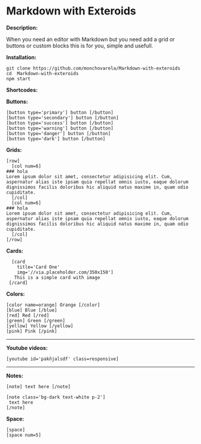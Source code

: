 # Markdown with Exteroids


**Description:**

When you need an editor with Markdown but you need add a grid or buttons or custom blocks this is  for you, simple and usefull.




**Installation:**


	git clone https://github.com/monchovarela/Markdown-with-exteroids
	cd  Markdown-with-exteroids
	npm start
  

**Shortcodes:**



**Buttons:**

    [button type='primary'] button [/button]
    [button type='secondary'] button [/button]
    [button type='success'] button [/button]
    [button type='warning'] button [/button]
    [button type='danger'] button [/button]
    [button type='dark'] button [/button]



**Grids:**

    [row]
      [col num=6]
    ### hola
    Lorem ipsum dolor sit amet, consectetur adipisicing elit. Cum, aspernatur alias iste ipsam quia repellat omnis iusto, eaque dolorum dignissimos facilis doloribus hic aliquid natus maxime in, quam odio cupiditate.
      [/col]
      [col num=6]
    ### hola
    Lorem ipsum dolor sit amet, consectetur adipisicing elit. Cum, aspernatur alias iste ipsam quia repellat omnis iusto, eaque dolorum dignissimos facilis doloribus hic aliquid natus maxime in, quam odio cupiditate.
      [/col]
    [/row]


**Cards:**

      [card 
        title='Card One' 
        img='//via.placeholder.com/350x150'] 
       This is a simple card with image
     [/card]






**Colors:**

    [color name=orange] Orange [/color]
    [blue] Blue [/blue]
    [red] Red [/red]
    [green] Green [/green]
    [yellow] Yellow [/yellow]
    [pink] Pink [/pink]




---


**Youtube videos:**

    [youtube id='pakñjalsdf' class=responsive]

---

**Notes:**

    [note] text here [/note]

    [note class='bg-dark text-white p-2']
     text here 
    [/note]
    
    
**Space:**


    [space]
    [space num=5]